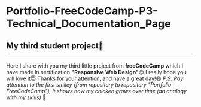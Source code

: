 # Portfolio-FreeCodeCamp-P3-Technical_Documentation_Page
## My third student project:hatched_chick:
___
Here I share with you my third little project from **freeCodeCamp** which I have made in sertification **"Responsive Web Design"**:relieved: 
I really hope you will love it:innocent:
Thanks for your attention, and have a great day!:smile:
*P.S. Pay attention to the first smiley (from repository to repository "Portfolio-FreeCodeCamp"), it shows how my chicken grows over time (an analogy with my skills)* :eyes:
